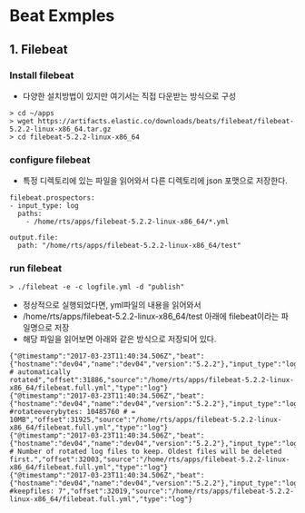 # Beat Exmples

## 1. Filebeat
### Install filebeat
 - 다양한 설치방법이 있지만 여기서는 직접 다운받는 방식으로 구성
```
> cd ~/apps
> wget https://artifacts.elastic.co/downloads/beats/filebeat/filebeat-5.2.2-linux-x86_64.tar.gz
> cd filebeat-5.2.2-linux-x86_64
```

### configure filebeat
 - 특정 디렉토리에 있는 파일을 읽어와서 다른 디렉토리에 json 포맷으로 저장한다.

```
filebeat.prospectors:
- input_type: log
  paths:
    - /home/rts/apps/filebeat-5.2.2-linux-x86_64/*.yml

output.file:
  path: "/home/rts/apps/filebeat-5.2.2-linux-x86_64/test"
```


### run filebeat

```
> ./filebeat -e -c logfile.yml -d "publish"
```
- 정상적으로 실행되었다면, yml파일의 내용을 읽어와서
- /home/rts/apps/filebeat-5.2.2-linux-x86_64/test 아래에 filebeat이라는 파일명으로 저장
- 해당 파일을 읽어보면 아래와 같은 방식으로 저장되어 있다.
```
{"@timestamp":"2017-03-23T11:40:34.506Z","beat":{"hostname":"dev04","name":"dev04","version":"5.2.2"},"input_type":"log","message":"  # automatically rotated","offset":31886,"source":"/home/rts/apps/filebeat-5.2.2-linux-x86_64/filebeat.full.yml","type":"log"}
{"@timestamp":"2017-03-23T11:40:34.506Z","beat":{"hostname":"dev04","name":"dev04","version":"5.2.2"},"input_type":"log","message":"  #rotateeverybytes: 10485760 # = 10MB","offset":31925,"source":"/home/rts/apps/filebeat-5.2.2-linux-x86_64/filebeat.full.yml","type":"log"}
{"@timestamp":"2017-03-23T11:40:34.506Z","beat":{"hostname":"dev04","name":"dev04","version":"5.2.2"},"input_type":"log","message":"  # Number of rotated log files to keep. Oldest files will be deleted first.","offset":32003,"source":"/home/rts/apps/filebeat-5.2.2-linux-x86_64/filebeat.full.yml","type":"log"}
{"@timestamp":"2017-03-23T11:40:34.506Z","beat":{"hostname":"dev04","name":"dev04","version":"5.2.2"},"input_type":"log","message":"  #keepfiles: 7","offset":32019,"source":"/home/rts/apps/filebeat-5.2.2-linux-x86_64/filebeat.full.yml","type":"log"}
```

